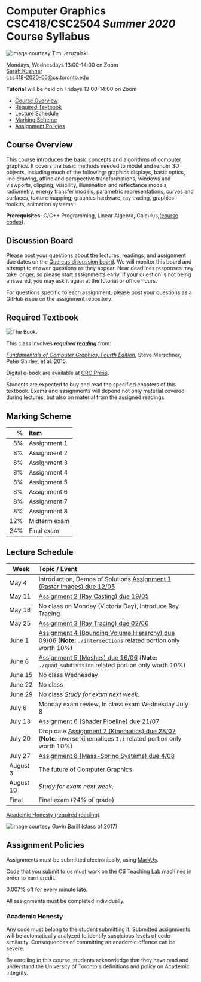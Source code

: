 # Computer Graphics CSC418/CSC2504 _Summer 2020_ <br> Course Syllabus

![_image courtesy Tim Jeruzalski_](images/bunny-rigid-body.gif)

Mondays, Wednesdays 13:00-14:00 on Zoom  
[Sarah Kushner](http://www.cs.toronto.edu/~jacobson/)  
csc418-2020-05@cs.toronto.edu  

**Tutorial** will be held on Fridays 13:00-14:00 on Zoom

- [Course Overview](#courseoverview)
- [Required Textbook](#requiredtextbook)
- [Lecture Schedule](#lectureschedule)
- [Marking Scheme](#markingscheme)
- [Assignment Policies](#assignmentpolicies)

## Course Overview

This course introduces the basic concepts and algorithms of computer graphics.
It covers the basic methods needed to model and render 3D objects, including
much of the following: graphics displays, basic optics, line drawing, affine and
perspective transformations, windows and viewports, clipping, visibility,
illumination and reflectance models, radiometry, energy transfer models,
parametric representations, curves and surfaces, texture mapping, graphics
hardware, ray tracing, graphics toolkits, animation systems.

**Prerequisites:** C/C++ Programming, Linear Algebra, Calculus,([course
codes](https://fas.calendar.utoronto.ca/course/csc418h1)).

## Discussion Board

Please post your questions about the lectures, readings, and assignment due dates on the
[Quercus discussion
board](https://q.utoronto.ca/courses/159857/discussion_topics). We will monitor
this board and attempt to answer questions as they appear. Near deadlines
responses may take longer, so please start assignments early. If your question
is not being answered, you may ask it again at the tutorial or office hours.

For questions specific to each assignment, please post your questions as a GitHub issue
on the assignment repository.

## Required Textbook

![The Book.](https://www.cs.cornell.edu/~srm/fcg4/K22616_cover-300.jpg)

This class involves  **_required [reading](https://en.wikipedia.org/wiki/Reading)_** from:

[_Fundamentals of Computer Graphics, Fourth
Edition_](https://www.cs.cornell.edu/~srm/fcg4/), Steve Marschner, Peter Shirley,
et al. 2015.

Digital e-book are available at [CRC
Press](https://www.crcpress.com/Fundamentals-of-Computer-Graphics-Fourth-Edition/Marschner-Shirley/p/book/9781482229394).

Students are expected to buy and read the specified chapters of this textbook.
Exams and assignments will depend not only material covered during lectures,
but also on material from the assigned readings.

## Marking Scheme

| % | Item |
| ----: | :-------------- |
| 8% | Assignment 1 | 
| 8% | Assignment 2 | 
| 8% | Assignment 3 | 
| 8% | Assignment 4 | 
| 8% | Assignment 5 | 
| 8% | Assignment 6 | 
| 8% | Assignment 7 | 
| 8% | Assignment 8 | 
| 12% | Midterm exam |
| 24% | Final exam |

## Lecture Schedule

| Week | Topic / Event |
| ---- | :------------ |
| May 4    | Introduction, Demos of Solutions [Assignment 1 (Raster Images) due 12/05](https://github.com/alecjacobson/computer-graphics-raster-images)
| May 11   | [Assignment 2 (Ray Casting) due 19/05](https://github.com/alecjacobson/computer-graphics-ray-casting)
| May 18   | No class on Monday (Victoria Day), Introduce Ray Tracing 
| May 25   | [Assignment 3 (Ray Tracing) due 02/06](https://github.com/alecjacobson/computer-graphics-ray-tracing) 
| June 1   | [Assignment 4 (Bounding Volume Hierarchy) due 09/06](https://github.com/alecjacobson/computer-graphics-bounding-volume-hierarchy) (**Note:** `./intersections` related portion only worth 10%)
| June 8   | [Assignment 5 (Meshes) due 16/06](https://github.com/alecjacobson/computer-graphics-meshes) (**Note:** `./quad_subdivision` related portion only worth 10%)
| June 15  | No class Wednesday
| June 22  | No class
| June 29  | No class _Study for exam next week_.
| July 6   | Monday exam review, In class exam Wednesday July 8
| July 13  | [Assignment 6 (Shader Pipeline) due 21/07](https://github.com/alecjacobson/computer-graphics-shader-pipeline)
| July 20  | Drop date [Assignment 7 (Kinematics) due 28/07](https://github.com/alecjacobson/computer-graphics-kinematics) (**Note:** inverse kinematices `I,i` related portion only worth 10%)
| July 27  | [Assignment 8 (Mass-Spring Systems) due 4/08](https://github.com/alecjacobson/computer-graphics-mass-spring-systems)
| August 3 | The future of Computer Graphics
| August 10| _Study for exam next week_.
| Final | Final exam (24% of grade)

[Academic Honesty (required reading)](#academichonesty)

![_image courtesy Gavin Barill (class of 2017)_](images/gavin-barill-snowglobe.jpg)

## Assignment Policies

Assignments must be submitted electronically, using [MarkUs](https://markus.teach.cs.toronto.edu/csc418-2019-09/).

Code that you submit to us must work on the CS Teaching Lab machines in order to earn credit.

0.007% off for every minute late.

All assignments must be completed individually.

### Academic Honesty

Any code must belong to the student submitting it. Submitted assignments will
be automatically analyzed to identify suspicious levels of code similarity.
Consequences of committing an academic offence can be severe.

By enrolling in this course, students acknowledge that they have read and understand the University of Toronto's definitions and policy on Academic Integrity. 
